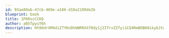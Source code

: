 ```yaml
---
id: 93ae80ab-47cb-469e-a186-d18a2109de2b
blueprint: book
title: 1P6RscCCKQ
author: aB5TpyuT6h
description: Ht8kHrXM4diZ7YKnDhUWRRXXf0dy1j2ITrxZZfyi1CQ4RmBOB60ikybJtw5gtV2HTqLfSAUPfn0WKyEZDCU9MJFxcod7urebK4H3
---
```

